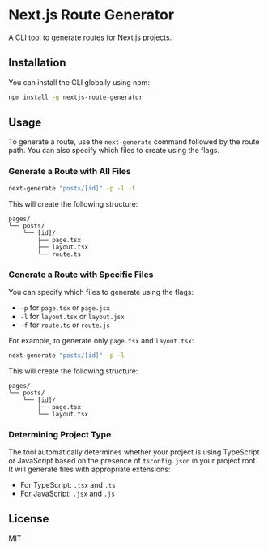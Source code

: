 # Next.js Route Generator

A CLI tool to generate routes for Next.js projects.

## Installation

You can install the CLI globally using npm:

```bash
npm install -g nextjs-route-generator
```

## Usage

To generate a route, use the `next-generate` command followed by the route path. You can also specify which files to create using the flags.

### Generate a Route with All Files

```bash
next-generate "posts/[id]" -p -l -f
```

This will create the following structure:

```
pages/
└── posts/
    └── [id]/
        ├── page.tsx
        ├── layout.tsx
        └── route.ts
```

### Generate a Route with Specific Files

You can specify which files to generate using the flags:
- `-p` for `page.tsx` or `page.jsx`
- `-l` for `layout.tsx` or `layout.jsx`
- `-f` for `route.ts` or `route.js`

For example, to generate only `page.tsx` and `layout.tsx`:

```bash
next-generate "posts/[id]" -p -l
```

This will create the following structure:

```
pages/
└── posts/
    └── [id]/
        ├── page.tsx
        └── layout.tsx
```

### Determining Project Type

The tool automatically determines whether your project is using TypeScript or JavaScript based on the presence of `tsconfig.json` in your project root. It will generate files with appropriate extensions:
- For TypeScript: `.tsx` and `.ts`
- For JavaScript: `.jsx` and `.js`

## License

MIT
```